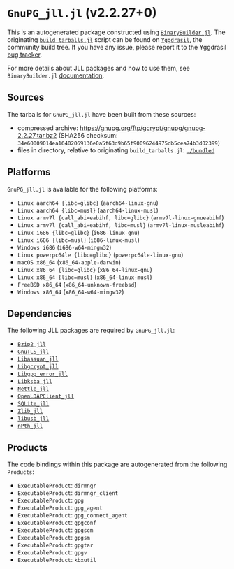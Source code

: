 # `GnuPG_jll.jl` (v2.2.27+0)

This is an autogenerated package constructed using [`BinaryBuilder.jl`](https://github.com/JuliaPackaging/BinaryBuilder.jl). The originating [`build_tarballs.jl`](https://github.com/JuliaPackaging/Yggdrasil/blob/6188e52a932bd0f4c5d5c338c7d0f8394ed252bc/G/GnuPG/build_tarballs.jl) script can be found on [`Yggdrasil`](https://github.com/JuliaPackaging/Yggdrasil/), the community build tree.  If you have any issue, please report it to the Yggdrasil [bug tracker](https://github.com/JuliaPackaging/Yggdrasil/issues).

For more details about JLL packages and how to use them, see `BinaryBuilder.jl` [documentation](https://juliapackaging.github.io/BinaryBuilder.jl/dev/jll/).

## Sources

The tarballs for `GnuPG_jll.jl` have been built from these sources:

* compressed archive: https://gnupg.org/ftp/gcrypt/gnupg/gnupg-2.2.27.tar.bz2 (SHA256 checksum: `34e60009014ea16402069136e0a5f63d9b65f90096244975db5cea74b3d02399`)
* files in directory, relative to originating `build_tarballs.jl`: [`./bundled`](https://github.com/JuliaPackaging/Yggdrasil/tree/6188e52a932bd0f4c5d5c338c7d0f8394ed252bc/G/GnuPG/bundled)

## Platforms

`GnuPG_jll.jl` is available for the following platforms:

* `Linux aarch64 {libc=glibc}` (`aarch64-linux-gnu`)
* `Linux aarch64 {libc=musl}` (`aarch64-linux-musl`)
* `Linux armv7l {call_abi=eabihf, libc=glibc}` (`armv7l-linux-gnueabihf`)
* `Linux armv7l {call_abi=eabihf, libc=musl}` (`armv7l-linux-musleabihf`)
* `Linux i686 {libc=glibc}` (`i686-linux-gnu`)
* `Linux i686 {libc=musl}` (`i686-linux-musl`)
* `Windows i686` (`i686-w64-mingw32`)
* `Linux powerpc64le {libc=glibc}` (`powerpc64le-linux-gnu`)
* `macOS x86_64` (`x86_64-apple-darwin`)
* `Linux x86_64 {libc=glibc}` (`x86_64-linux-gnu`)
* `Linux x86_64 {libc=musl}` (`x86_64-linux-musl`)
* `FreeBSD x86_64` (`x86_64-unknown-freebsd`)
* `Windows x86_64` (`x86_64-w64-mingw32`)

## Dependencies

The following JLL packages are required by `GnuPG_jll.jl`:

* [`Bzip2_jll`](https://github.com/JuliaBinaryWrappers/Bzip2_jll.jl)
* [`GnuTLS_jll`](https://github.com/JuliaBinaryWrappers/GnuTLS_jll.jl)
* [`Libassuan_jll`](https://github.com/JuliaBinaryWrappers/Libassuan_jll.jl)
* [`Libgcrypt_jll`](https://github.com/JuliaBinaryWrappers/Libgcrypt_jll.jl)
* [`Libgpg_error_jll`](https://github.com/JuliaBinaryWrappers/Libgpg_error_jll.jl)
* [`Libksba_jll`](https://github.com/JuliaBinaryWrappers/Libksba_jll.jl)
* [`Nettle_jll`](https://github.com/JuliaBinaryWrappers/Nettle_jll.jl)
* [`OpenLDAPClient_jll`](https://github.com/JuliaBinaryWrappers/OpenLDAPClient_jll.jl)
* [`SQLite_jll`](https://github.com/JuliaBinaryWrappers/SQLite_jll.jl)
* [`Zlib_jll`](https://github.com/JuliaBinaryWrappers/Zlib_jll.jl)
* [`libusb_jll`](https://github.com/JuliaBinaryWrappers/libusb_jll.jl)
* [`nPth_jll`](https://github.com/JuliaBinaryWrappers/nPth_jll.jl)

## Products

The code bindings within this package are autogenerated from the following `Products`:

* `ExecutableProduct`: `dirmngr`
* `ExecutableProduct`: `dirmngr_client`
* `ExecutableProduct`: `gpg`
* `ExecutableProduct`: `gpg_agent`
* `ExecutableProduct`: `gpg_connect_agent`
* `ExecutableProduct`: `gpgconf`
* `ExecutableProduct`: `gpgscm`
* `ExecutableProduct`: `gpgsm`
* `ExecutableProduct`: `gpgtar`
* `ExecutableProduct`: `gpgv`
* `ExecutableProduct`: `kbxutil`

